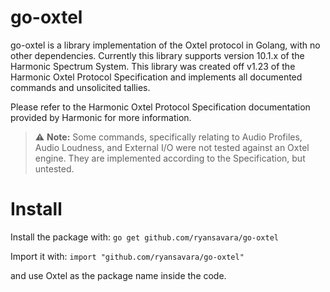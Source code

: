 # go-oxtel

go-oxtel is a library implementation of the Oxtel protocol in Golang, with no other dependencies. Currently this library supports version 10.1.x of the Harmonic Spectrum System. This library was created off v1.23 of the Harmonic Oxtel Protocol Specification and implements all documented commands and unsolicited tallies.

Please refer to the Harmonic Oxtel Protocol Specification documentation provided by Harmonic for more information.

> ⚠️ **Note:** Some commands, specifically relating to Audio Profiles, Audio Loudness, and External I/O were not tested against an Oxtel engine. They are implemented according to the Specification, but untested.

# Install

Install the package with:
`go get github.com/ryansavara/go-oxtel`

Import it with:
`import "github.com/ryansavara/go-oxtel"`

and use Oxtel as the package name inside the code.
